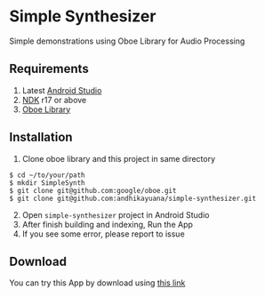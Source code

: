 # Simple Synthesizer
Simple demonstrations using Oboe Library for Audio Processing

## Requirements

1. Latest [Android Studio](https://developer.android.com/studio/)
2. [NDK](https://developer.android.com/ndk/downloads/) r17 or above
3. [Oboe Library](https://github.com/google/oboe)

## Installation

1. Clone oboe library and this project in same directory

```
$ cd ~/to/your/path
$ mkdir SimpleSynth
$ git clone git@github.com:google/oboe.git
$ git clone git@github.com:andhikayuana/simple-synthesizer.git
```

2. Open `simple-synthesizer` project in Android Studio
3. After finish building and indexing, Run the App
4. If you see some error, please report to issue

## Download

You can try this App by download using [this link](https://github.com/andhikayuana/simple-synthesizer/raw/master/simple-synthesizer-debug.apk)
